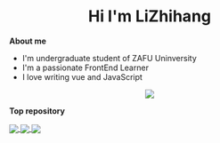 <h1 align="center">Hi I'm LiZhihang</h1>

**About me**

- I'm undergraduate student of ZAFU Uninversity
- I'm a passionate FrontEnd Learner
- I love writing vue and JavaScript

<!-- <div align="center">
	<img height="137px" src="https://github-readme-stats.vercel.app/api?username=lizhihang123&hide_title=true&hide_border=true&show_icons=trueline_height=21&text_color=000&icon_color=000&bg_color=0,ea6161,ffc64d,fffc4d,52fa5a&theme=graywhite" />
</div> -->

<div align="center">
	<img  src="https://github-readme-stats.vercel.app/api/top-langs/?username=lizhihang123&hide_title=true&hide_border=true&layout=compact&langs_count=6&text_color=000&icon_color=fff&bg_color=0,52fa5a,4dfcff,c64dff&theme=graywhite" />
</div>

**Top repository**

<a href="https://github.com/lizhihang123/vue3-erabbit">
  <img align="center" src="https://github-readme-stats.vercel.app/api/pin/?username=lizhihang123&repo=vue3-erabbit&theme=buefy" />
</a>

<a href="https://github.com/lizhihang123/toutiao-m">
  <img align="center" src="https://github-readme-stats.vercel.app/api/pin/?username=lizhihang123&repo=toutiao-m&theme=buefy" />
</a>

<a href="https://github.com/lizhihang123/hr-management-system">
  <img align="center" src="https://github-readme-stats.vercel.app/api/pin/?username=lizhihang123&repo=hr-management-system&theme=buefy" />
</a>
